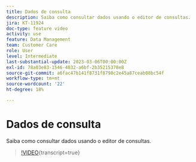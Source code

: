 ```yaml
---
title: Dados de consulta
description: Saiba como consultar dados usando o editor de consultas.
jira: KT-11924
doc-type: feature video
activity: use
feature: Data Management
team: Customer Care
role: User
level: Intermediate
last-substantial-update: 2023-03-06T00:00:00Z
exl-id: 78a03e83-1546-4832-a6bf-2b35215378e8
source-git-commit: a6fac47b141f8731f8798c2e45a87ceab08bc54f
workflow-type: tm+mt
source-wordcount: '22'
ht-degree: 18%

---
```


# Dados de consulta

Saiba como consultar dados usando o editor de consultas.

>[!VIDEO](https://video.tv.adobe.com/v/3415814?quality=12&learn=on){transcript=true}
